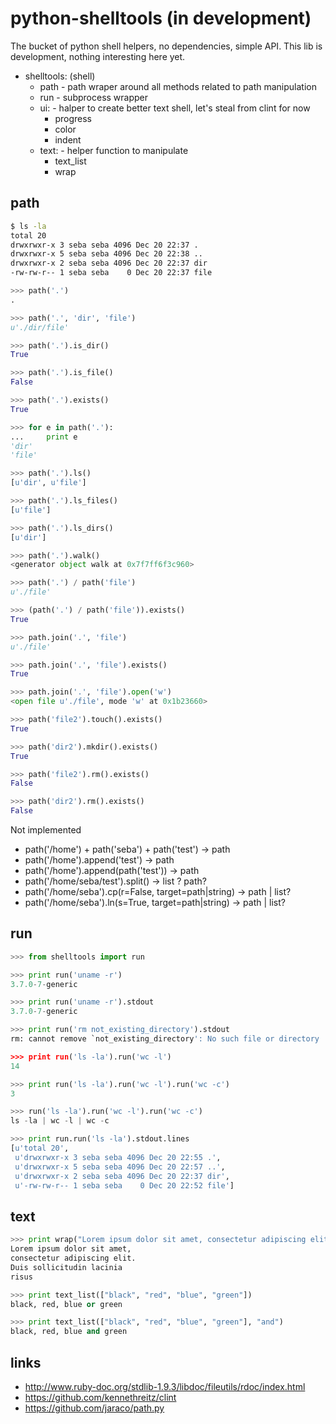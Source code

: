 python-shelltools (in development)
==================================

  The bucket of python shell helpers, no dependencies, simple API. 
  This lib is development, nothing interesting here yet. 

  * shelltools: (shell)
	* path - path wraper around all methods related to path manipulation
	* run - subprocess wrapper
	* ui: - halper to create better text shell, let's steal from clint for now
	  * progress
	  * color
	  * indent
	* text: - helper function to manipulate
	  * text_list
	  * wrap

path
----
	
   ```bash
   $ ls -la 
   total 20
   drwxrwxr-x 3 seba seba 4096 Dec 20 22:37 .
   drwxrwxr-x 5 seba seba 4096 Dec 20 22:38 ..
   drwxrwxr-x 2 seba seba 4096 Dec 20 22:37 dir
   -rw-rw-r-- 1 seba seba    0 Dec 20 22:37 file
   ```

   
   ```python
   >>> path('.')
   .
   
   >>> path('.', 'dir', 'file')
   u'./dir/file'
   
   >>> path('.').is_dir()
   True
   
   >>> path('.').is_file()
   False
   
   >>> path('.').exists()
   True
   
   >>> for e in path('.'):
   ...     print e
   'dir' 
   'file'
   
   >>> path('.').ls()
   [u'dir', u'file']
   
   >>> path('.').ls_files()
   [u'file']

   >>> path('.').ls_dirs()
   [u'dir']
   
   >>> path('.').walk()
   <generator object walk at 0x7f7ff6f3c960>
   
   >>> path('.') / path('file')
   u'./file'

   >>> (path('.') / path('file')).exists()
   True
   
   >>> path.join('.', 'file')
   u'./file'
   
   >>> path.join('.', 'file').exists()
   True
   
   >>> path.join('.', 'file').open('w')
   <open file u'./file', mode 'w' at 0x1b23660>
   
   >>> path('file2').touch().exists()
   True
   
   >>> path('dir2').mkdir().exists()
   True
   
   >>> path('file2').rm().exists()
   False
   
   >>> path('dir2').rm().exists()
   False 
   ```
   
   Not implemented
   
   * path('/home') + path('seba') + path('test') -> path
   * path('/home').append('test') -> path
   * path('/home').append(path('test')) -> path
   * path('/home/seba/test').split() -> list ? path?
   * path('/home/seba').cp(r=False, target=path|string) -> path | list?
   * path('/home/seba').ln(s=True, target=path|string) -> path | list?

run
---

  ```python
  >>> from shelltools import run

  >>> print run('uname -r')
  3.7.0-7-generic

  >>> print run('uname -r').stdout
  3.7.0-7-generic

  >>> print run('rm not_existing_directory').stdout
  rm: cannot remove `not_existing_directory': No such file or directory

  >>> print run('ls -la').run('wc -l')
  14

  >>> print run('ls -la').run('wc -l').run('wc -c')
  3

  >>> run('ls -la').run('wc -l').run('wc -c')
  ls -la | wc -l | wc -c
  
  >>> print run.run('ls -la').stdout.lines
  [u'total 20',
   u'drwxrwxr-x 3 seba seba 4096 Dec 20 22:55 .',
   u'drwxrwxr-x 5 seba seba 4096 Dec 20 22:57 ..',
   u'drwxrwxr-x 2 seba seba 4096 Dec 20 22:37 dir',
   u'-rw-rw-r-- 1 seba seba    0 Dec 20 22:52 file']
  ```

text
----
   
   ```python
   >>> print wrap("Lorem ipsum dolor sit amet, consectetur adipiscing elit. Duis sollicitudin lacinia risus", 30)
   Lorem ipsum dolor sit amet,
   consectetur adipiscing elit.
   Duis sollicitudin lacinia
   risus

   >>> print text_list(["black", "red", "blue", "green"])
   black, red, blue or green
   
   >>> print text_list(["black", "red", "blue", "green"], "and")
   black, red, blue and green
   ```

links
-----

  * http://www.ruby-doc.org/stdlib-1.9.3/libdoc/fileutils/rdoc/index.html
  * https://github.com/kennethreitz/clint
  * https://github.com/jaraco/path.py
